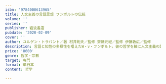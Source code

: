 ```yaml
---
isbn: '9784000613965'
title: 人文主義の言語思想 フンボルトの伝統
volume: ''
series: ''
publisher: 岩波書店
pubdate: '2020-02-09'
cover: ''
author: ユルゲン・トラバント／著 村井則夫／監修 齋藤元紀／監修 伊藤敦広／監修
description: 言語と知性の多様性を唱えたW・v・フンボルト。彼の哲学を軸に人文主義の諸伝統を思想史として描き出す。
price: '8600'
genre: 哲学・宗教
target: 専門
format: 単行本
content: 哲学

---
```

